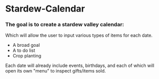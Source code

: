# Stardew-Calendar
### The goal is to create a stardew valley calendar: 

Which will allow the user to input various types of items for each date.
- A broad goal
- A to do list
- Crop planting

Each date will already include events, birthdays, and each of which will open its own "menu" to inspect gifts/items sold.